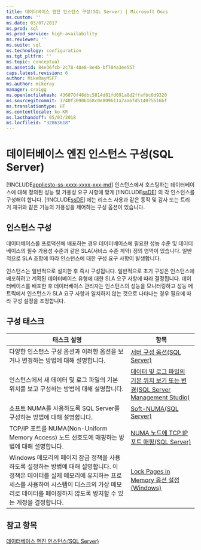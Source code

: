 ```yaml
---
title: 데이터베이스 엔진 인스턴스 구성(SQL Server) | Microsoft Docs
ms.custom: ''
ms.date: 03/07/2017
ms.prod: sql
ms.prod_service: high-availability
ms.reviewer: ''
ms.suite: sql
ms.technology: configuration
ms.tgt_pltfrm: ''
ms.topic: conceptual
ms.assetid: 84e36fcb-2c78-48e8-8e4b-bf784a3ee557
caps.latest.revision: 6
author: MikeRayMSFT
ms.author: mikeray
manager: craigg
ms.openlocfilehash: 436870f48dbc5814d81fd091a8d2ffafbc6d9320
ms.sourcegitcommit: 1740f3090b168c0e809611a7aa6fd514075616bf
ms.translationtype: HT
ms.contentlocale: ko-KR
ms.lasthandoff: 05/03/2018
ms.locfileid: "32863618"
---
```

# <a name="configure-database-engine-instances-sql-server"></a>데이터베이스 엔진 인스턴스 구성(SQL Server)
[!INCLUDE[appliesto-ss-xxxx-xxxx-xxx-md](../../includes/appliesto-ss-xxxx-xxxx-xxx-md.md)]
  인스턴스에서 호스팅하는 데이터베이스에 대해 정의된 성능 및 가용성 요구 사항에 맞게 [!INCLUDE[ssDE](../../includes/ssde-md.md)] 의 각 인스턴스를 구성해야 합니다. [!INCLUDE[ssDE](../../includes/ssde-md.md)] 에는 리소스 사용과 같은 동작 및 감사 또는 트리거 재귀와 같은 기능의 가용성을 제어하는 구성 옵션이 있습니다.  
  
## <a name="instance-configuration"></a>인스턴스 구성  
 데이터베이스를 프로덕션에 배포하는 경우 데이터베이스에 필요한 성능 수준 및 데이터베이스의 필수 가용성 수준과 같은 SLA(서비스 수준 계약) 정의 영역이 있습니다. 일반적으로 SLA 조항에 따라 인스턴스에 대한 구성 요구 사항이 발생합니다.  
  
 인스턴스는 일반적으로 설치한 후 즉시 구성됩니다. 일반적으로 초기 구성은 인스턴스에 배포하려고 계획된 데이터베이스 유형에 대한 SLA 요구 사항에 따라 결정됩니다. 데이터베이스를 배포한 후 데이터베이스 관리자는 인스턴스의 성능을 모니터링하고 성능 메트릭에서 인스턴스가 SLA 요구 사항과 일치하지 않는 것으로 나타나는 경우 필요에 따라 구성 설정을 조정합니다.  
  
## <a name="configuration-tasks"></a>구성 태스크  
  
|태스크 설명|항목|  
|----------------------|-----------|  
|다양한 인스턴스 구성 옵션과 이러한 옵션을 보거나 변경하는 방법에 대해 설명합니다.|[서버 구성 옵션&#40;SQL Server&#41;](../../database-engine/configure-windows/server-configuration-options-sql-server.md)|  
|인스턴스에서 새 데이터 및 로그 파일의 기본 위치를 보고 구성하는 방법에 대해 설명합니다.|[데이터 및 로그 파일의 기본 위치 보기 또는 변경&#40;SQL Server Management Studio&#41;](../../database-engine/configure-windows/view-or-change-the-default-locations-for-data-and-log-files.md)|  
|소프트 NUMA를 사용하도록 SQL Server를 구성하는 방법에 대해 설명합니다.|[Soft-NUMA&#40;SQL Server&#41;](../../database-engine/configure-windows/soft-numa-sql-server.md)|  
|TCP/IP 포트를 NUMA(Non-Uniform Memory Access) 노드 선호도에 매핑하는 방법에 대해 설명합니다.|[NUMA 노드에 TCP IP 포트 매핑&#40;SQL Server&#41;](../../database-engine/configure-windows/map-tcp-ip-ports-to-numa-nodes-sql-server.md)|  
|Windows 메모리의 페이지 잠금 정책을 사용하도록 설정하는 방법에 대해 설명합니다. 이 정책은 데이터를 실제 메모리에 유지하는 프로세스를 사용하여 시스템이 디스크의 가상 메모리로 데이터를 페이징하지 않도록 방지할 수 있는 계정을 결정합니다.|[Lock Pages in Memory 옵션 설정&#40;Windows&#41;](../../database-engine/configure-windows/enable-the-lock-pages-in-memory-option-windows.md)|  
  
## <a name="see-also"></a>참고 항목  
 [데이터베이스 엔진 인스턴스&#40;SQL Server&#41;](../../database-engine/configure-windows/database-engine-instances-sql-server.md)  
  
  
